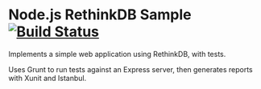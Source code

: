 Node.js RethinkDB Sample [![Build Status](https://apibeta.shippable.com/projects/5398a9962f1c845800c968dc/badge/master)](https://beta.shippable.com/projects/5398a9962f1c845800c968dc)
=================

Implements a simple web application using RethinkDB, with tests.

Uses Grunt to run tests against an Express server, then generates reports with Xunit and Istanbul.
